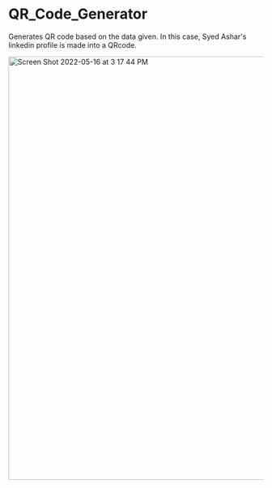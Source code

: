 # QR_Code_Generator

Generates QR code based on the data given. In this case, Syed Ashar's linkedin profile is made into a QRcode. 

<img width="837" alt="Screen Shot 2022-05-16 at 3 17 44 PM" src="https://user-images.githubusercontent.com/73435085/168675415-d9cbf303-4341-4da3-8617-9eff30fcf214.png">
